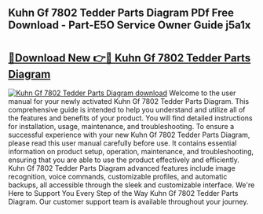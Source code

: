 ## Kuhn Gf 7802 Tedder Parts Diagram PDf Free Download - Part-E5O Service Owner Guide j5a1x

# <h2><a href="http://dfuoqx.blite.top/?on=Kuhn+Gf+7802+Tedder+Parts+Diagram">🔗Download New 👉🔴 Kuhn Gf 7802 Tedder Parts Diagram</a></h2>

[![Kuhn Gf 7802 Tedder Parts Diagram download](https://i.imgur.com/lujVjoI.png)](http://dfuoqx.blite.top/?on=Kuhn+Gf+7802+Tedder+Parts+Diagram)
Welcome to the user manual for your newly activated Kuhn Gf 7802 Tedder Parts Diagram. This comprehensive guide is intended to help you understand and utilize all of the features and benefits of your product. You will find detailed instructions for installation, usage, maintenance, and troubleshooting. To ensure a successful experience with your new Kuhn Gf 7802 Tedder Parts Diagram, please read this user manual carefully before use. It contains essential information on product setup, operation, maintenance, and troubleshooting, ensuring that you are able to use the product effectively and efficiently. Kuhn Gf 7802 Tedder Parts Diagram advanced features include image recognition, voice commands, customizable profiles, and automatic backups, all accessible through the sleek and customizable interface. We're Here to Support You Every Step of the Way Kuhn Gf 7802 Tedder Parts Diagram. Our customer support team is available throughout your journey.
